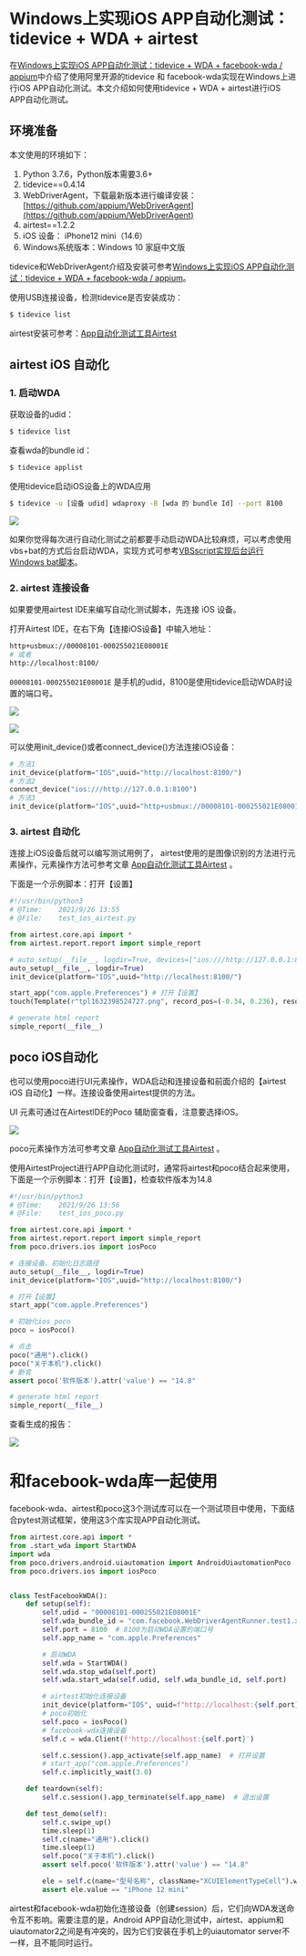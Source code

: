 # Windows上实现iOS APP自动化测试：tidevice + WDA +  airtest

在[Windows上实现iOS APP自动化测试：tidevice + WDA + facebook-wda / appium](https://blog.csdn.net/u010698107/article/details/119492403)中介绍了使用阿里开源的tidevice 和 facebook-wda实现在Windows上进行iOS APP自动化测试。本文介绍如何使用tidevice + WDA +  airtest进行iOS APP自动化测试。


## 环境准备
本文使用的环境如下：
1. Python 3.7.6，Python版本需要3.6+
2. tidevice==0.4.14
3. WebDriverAgent，下载最新版本进行编译安装：[https://github.com/appium/WebDriverAgent](https://github.com/appium/WebDriverAgent)
4. airtest==1.2.2
5. iOS 设备： iPhone12 mini（14.6）
6. Windows系统版本：Windows 10 家庭中文版

tidevice和WebDriverAgent介绍及安装可参考[Windows上实现iOS APP自动化测试：tidevice + WDA + facebook-wda / appium](https://blog.csdn.net/u010698107/article/details/119492403)。

使用USB连接设备，检测tidevice是否安装成功：
```bash
$ tidevice list
```

airtest安装可参考：[App自动化测试工具Airtest](https://blog.csdn.net/u010698107/article/details/118468631)


## airtest iOS 自动化

### 1. 启动WDA
获取设备的udid：
```bash
$ tidevice list
```

查看wda的bundle id：
```bash
$ tidevice applist
```

使用tidevice启动iOS设备上的WDA应用
```sh
$ tidevice -u [设备 udid] wdaproxy -B [wda 的 bundle Id] --port 8100
```
![](app-testing-for-ios-app-testing-on-windows-with-airtest/tidevice-wda-start-log.png)



如果你觉得每次进行自动化测试之前都要手动启动WDA比较麻烦，可以考虑使用vbs+bat的方式后台启动WDA，实现方式可参考[VBSscript实现后台运行Windows bat脚本](https://blog.csdn.net/u010698107/article/details/120660950)。


### 2. airtest 连接设备
如果要使用airtest IDE来编写自动化测试脚本，先连接 iOS 设备。

打开Airtest IDE，在右下角【连接iOS设备】中输入地址：

```bash
http+usbmux://00008101-000255021E08001E
# 或者
http://localhost:8100/
```

`00008101-000255021E08001E` 是手机的udid，8100是使用tidevice启动WDA时设置的端口号。

![](app-testing-for-ios-app-testing-on-windows-with-airtest/airtest-ios-device-connect.png)

![](app-testing-for-ios-app-testing-on-windows-with-airtest/airtest-ios-device.png)


可以使用init_device()或者connect_device()方法连接iOS设备：

```python
# 方法1
init_device(platform="IOS",uuid="http://localhost:8100/")
# 方法2
connect_device("ios:///http://127.0.0.1:8100")
# 方法3
init_device(platform="IOS",uuid="http+usbmux://00008101-000255021E08001E")
```

### 3. airtest 自动化

连接上iOS设备后就可以编写测试用例了， airtest使用的是图像识别的方法进行元素操作，元素操作方法可参考文章 [App自动化测试工具Airtest](https://blog.csdn.net/u010698107/article/details/118468631) 。

下面是一个示例脚本：打开【设置】

```python
#!/usr/bin/python3
# @Time:    2021/9/26 13:55
# @File:    test_ios_airtest.py

from airtest.core.api import *
from airtest.report.report import simple_report

# auto_setup(__file__, logdir=True, devices=["ios:///http://127.0.0.1:8100",])
auto_setup(__file__, logdir=True)
init_device(platform="IOS",uuid="http://localhost:8100/")

start_app("com.apple.Preferences") # 打开【设置】
touch(Template(r"tpl1632398524727.png", record_pos=(-0.34, 0.236), resolution=(1125, 2436))) # 点击

# generate html report
simple_report(__file__)

```

## poco iOS自动化

也可以使用poco进行UI元素操作，WDA启动和连接设备和前面介绍的【airtest iOS 自动化】一样。连接设备使用airtest提供的方法。

UI 元素可通过在AirtestIDE的Poco 辅助窗查看，注意要选择iOS。

![](app-testing-for-ios-app-testing-on-windows-with-airtest/poco-ios-device-ui-inspector.png)

poco元素操作方法可参考文章 [App自动化测试工具Airtest](https://blog.csdn.net/u010698107/article/details/118468631) 。

使用AirtestProject进行APP自动化测试时，通常将airtest和poco结合起来使用，下面是一个示例脚本：打开【设置】，检查软件版本为14.8

```python
#!/usr/bin/python3
# @Time:    2021/9/26 13:56
# @File:    test_ios_poco.py

from airtest.core.api import *
from airtest.report.report import simple_report
from poco.drivers.ios import iosPoco

# 连接设备、初始化日志路径
auto_setup(__file__, logdir=True)
init_device(platform="IOS",uuid="http://localhost:8100/")

# 打开【设置】
start_app("com.apple.Preferences")

# 初始化ios poco
poco = iosPoco()

# 点击
poco("通用").click()
poco("关于本机").click()
# 断言
assert poco('软件版本').attr('value') == "14.8"

# generate html report
simple_report(__file__)
```

查看生成的报告：

![](app-testing-for-ios-app-testing-on-windows-with-airtest/airtest-ios-testing-report.png)

# 和facebook-wda库一起使用

facebook-wda、airtest和poco这3个测试库可以在一个测试项目中使用，下面结合pytest测试框架，使用这3个库实现APP自动化测试。

```python
from airtest.core.api import *
from .start_wda import StartWDA
import wda
from poco.drivers.android.uiautomation import AndroidUiautomationPoco
from poco.drivers.ios import iosPoco


class TestFacebookWDA():
    def setup(self):
        self.udid = "00008101-000255021E08001E"
        self.wda_bundle_id = "com.facebook.WebDriverAgentRunner.test1.xctrunner"
        self.port = 8100  # 8100为启动WDA设置的端口号
        self.app_name = "com.apple.Preferences"

        # 启动WDA
        self.wda = StartWDA()
        self.wda.stop_wda(self.port)
        self.wda.start_wda(self.udid, self.wda_bundle_id, self.port)

        # airtest初始化连接设备
        init_device(platform="IOS", uuid=f"http://localhost:{self.port}/")
        # poco初始化
        self.poco = iosPoco()
        # facebook-wda连接设备
        self.c = wda.Client(f'http://localhost:{self.port}')

        self.c.session().app_activate(self.app_name)  # 打开设置
        # start_app("com.apple.Preferences")
        self.c.implicitly_wait(3.0)

    def teardown(self):
        self.c.session().app_terminate(self.app_name)  # 退出设置

    def test_demo(self):
        self.c.swipe_up()
        time.sleep(1)
        self.c(name="通用").click()
        time.sleep(1)
        self.poco("关于本机").click()
        assert self.poco('软件版本').attr('value') == "14.8"

        ele = self.c(name="型号名称", className="XCUIElementTypeCell").wait(timeout=3.0)
        assert ele.value == "iPhone 12 mini"
```

airtest和facebook-wda初始化连接设备（创建session）后，它们向WDA发送命令互不影响。需要注意的是，Android APP自动化测试中，airtest、appium和uiautomator2之间是有冲突的，因为它们安装在手机上的uiautomator server不一样，且不能同时运行。



